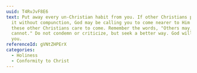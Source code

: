 ```yaml
---
uuid: T4RvJvF8E6
text: Put away every un-Christian habit from you. If other Christians practice
  it without compunction, God may be calling you to come nearer to Him than
  these other Christians care to come. Remember the words, "Others may, you
  cannot." Do not condemn or criticize, but seek a better way. God will honor
  you.
referenceId: gVNtZHPErX
categories:
  - Holiness
  - Conformity to Christ
---
```

